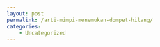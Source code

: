 ```yaml
---
layout: post
permalink: /arti-mimpi-menemukan-dompet-hilang/
categories:
    - Uncategorized
---
```


